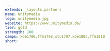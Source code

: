 ```yaml
---
extends: _layouts.partners
name: UnityMedia
logo: unitymedia.jpg
website: https://www.unitymedia.de/
tier: gold
strength: 100
camps: koe1706,ffm1708,stu1707,koe1805,ffm1810
short:
---
```



